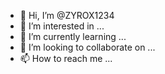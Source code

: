 - 👋 Hi, I’m @ZYROX1234
- 👀 I’m interested in ...
- 🌱 I’m currently learning ...
- 💞️ I’m looking to collaborate on ...
- 📫 How to reach me ...

<!---
ZYROX1234/ZYROX1234 is a ✨ specialni ✨ repository because its `README.md` (this file) appears on your GitHub profile.
You can click the Preview link to take a look at your changes.
--->
